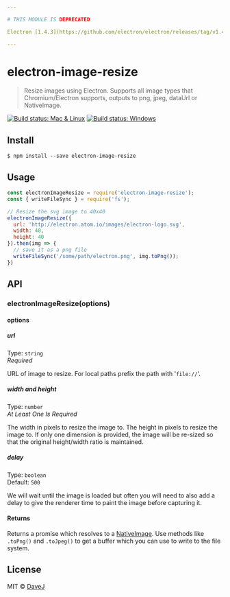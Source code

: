 ```yaml
---

# THIS MODULE IS DEPRECATED

Electron [1.4.3](https://github.com/electron/electron/releases/tag/v1.4.3)+ now has a [native API for resizing images](http://electron.atom.io/docs/api/native-image/#imageresizeoptions). You should use those methods instead of this module. This module will stay around but I won't be maintaining it.

---
```


# electron-image-resize

> Resize images using Electron. Supports all image types that Chromium/Electron supports, outputs to png, jpeg, dataUrl or NativeImage.

[![Build status: Mac & Linux](https://img.shields.io/travis/davej/electron-image-resize/master.svg?label=Mac%20%26%20Linux)](https://travis-ci.org/davej/electron-image-resize) [![Build status: Windows](https://img.shields.io/appveyor/ci/davej/electron-image-resize/master.svg?label=Windows)](https://ci.appveyor.com/project/davej/electron-image-resize/branch/master)

## Install

```
$ npm install --save electron-image-resize
```


## Usage

```js
const electronImageResize = require('electron-image-resize');
const { writeFileSync } = require('fs');

// Resize the svg image to 40x40
electronImageResize({
  url: 'http://electron.atom.io/images/electron-logo.svg',
  width: 40,
  height: 40
}).then(img => {
  // save it as a png file
  writeFileSync('/some/path/electron.png', img.toPng());
})
```


## API

### electronImageResize(options)

#### options

##### url

Type: `string`  
*Required*

URL of image to resize. For local paths prefix the path with '`file://`'.

##### width and height

Type: `number`  
*At Least One Is Required*

The width in pixels to resize the image to.
The height in pixels to resize the image to.
If only one dimension is provided, the image will be re-sized so that the original height/width ratio is maintained.

##### delay

Type: `boolean`  
Default: `500`

We will wait until the image is loaded but often you will need to also add a delay to give the renderer time to paint the image before capturing it.


#### Returns

Returns a promise which resolves to a [NativeImage](https://github.com/atom/electron/blob/master/docs/api/native-image.md). Use methods like `.toPng()` and `.toJpeg()` to get a buffer which you can use to write to the file system.

## License

MIT © [DaveJ](https://twitter.com/DaveJ)
